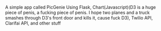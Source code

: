 A simple app called PicGenie
Using Flask, Chart(Javascript)(D3 is a huge piece of penis, a fucking piece of penis. I hope two planes and a truck smashes through D3's front door and kills it, cause fuck D3), Twilio API, Clarifai API, and other stuff

